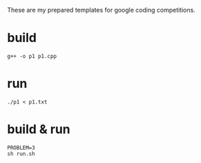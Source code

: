 These are my prepared templates for google coding competitions.

# build
```
g++ -o p1 p1.cpp
```
# run
```
./p1 < p1.txt
```
# build & run
```
PROBLEM=3
sh run.sh
```
